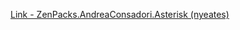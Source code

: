 [Link - ZenPacks.AndreaConsadori.Asterisk (nyeates)](https://github.com/nyeates/ZenPacks.AndreaConsadori.Asterisk)
